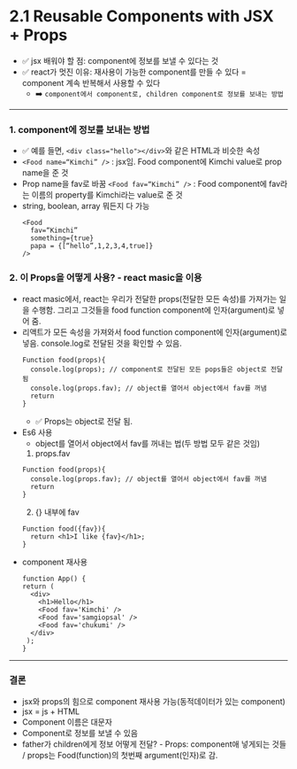 # 2.1 Reusable Components with JSX + Props
- ✅ jsx 배워야 할 점: component에 정보를 보낼 수 있다는 것
- ✅ react가 멋진 이유: 재사용이 가능한 component를 만들 수 있다 = component 계속 반복해서 사용할 수 있다
  - ➡️ `component에서 component로, children component로 정보를 보내는 방법`

---

### 1. component에 정보를 보내는 방법
- ✅  예를 들면, `<div class="hello"></div>`와 같은 HTML과 비슷한 속성
- `<Food name=“Kimchi” />` : jsx임. Food component에 Kimchi value로 prop name을 준 것
- Prop name을 fav로 바꿈 `<Food fav=“Kimchi” />` : Food component에 fav라는 이름의 property를 Kimchi라는 value로 준 것
- string, boolean, array 뭐든지 다 가능
  ```
  <Food 
    fav=“Kimchi” 
    something={true} 
    papa = {[“hello”,1,2,3,4,true]}
  />
  ```
  
### 2. 이 Props을 어떻게 사용? - react masic을 이용
- react masic에서, react는 우리가 전달한 props(전달한 모든 속성)를 가져가는 일을 수행함. 그리고 그것들을  food function component에 인자(argument)로 넣어 줌.
- 리액트가 모든 속성을 가져와서 food function component에 인자(argument)로 넣음. console.log로 전달된 것을 확인할 수 있음.
  ```
  Function food(props){
    console.log(props); // component로 전달된 모든 pops들은 object로 전달 됨
    console.log(props.fav); // object를 열어서 object에서 fav를 꺼냄
    return
  }
  ```
  - ✅ Props는 object로 전달 됨.
- Es6 사용
  - object를 열어서 object에서 fav를 꺼내는 법(두 방법 모두 같은 것임)
  1. props.fav
    ```
    Function food(props){
      console.log(props.fav); // object를 열어서 object에서 fav를 꺼냄
      return
    }
    ```
  2. {} 내부에 fav
    ```
    Function food({fav}){
      return <h1>I like {fav}</h1>; 
    }
    ```
 - component 재사용
    ```
    function App() {
    return (
      <div>
        <h1>Hello</h1>
        <Food fav='Kimchi' />
        <Food fav='samgiopsal' /> 
        <Food fav='chukumi' /> 
      </div>
     );
    }
    ```
---
### 결론
- jsx와 props의 힘으로 component 재사용 가능(동적데이터가 있는 component)
- jsx = js + HTML
- Component 이름은 대문자
- Component로 정보를 보낼 수 있음
- father가 children에게 정보 어떻게 전달? - Props: component애 넣게되는 것들 / props는 Food(function)의 첫번째 argument(인자)로 감.
